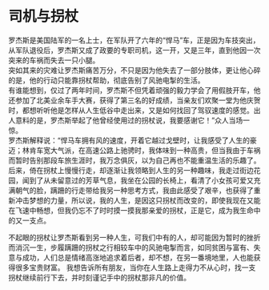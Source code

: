 # 司机与拐杖



罗杰斯是美国陆军的一名上士，在军队开了六年的“悍马”车，正是因为车技突出，从军队退役后，罗杰斯又成了政要的专职司机，这一开，又是三年，直到他因一次突来的车祸而失去一只小腿。  
突如其来的灾难让罗杰斯痛苦万分，不只是因为他失去了一部分肢体，更让他心碎的是，他的行动只能靠拐杖帮助，彻底告别了风驰电掣的生活。  
有谁能想到，仅过了两年时间，罗杰斯不但凭着顽强的毅力学会了用假肢开车，他还参加了北美业余车手大赛，获得了第三名的好成绩，当亲友们欢聚一堂为他庆贺时，都想听听他是怎样从人生低谷中走出来，又是如何找回了驾驭速度的感觉。出人意料的是，罗杰斯举起了他曾经使用过的拐杖说，我要感谢它！”众人当场一惊。  
罗杰斯解释说：“悍马车拥有风的速度，开着它越过戈壁时，让我感受了人生的豪迈；林肯车宽大气派，在高速公路上驰骋时，我体味到一种高贵，但当我由于车祸而暂时告别那段车旅生涯时，我万念俱灰，以为自己再也不能重温生活的乐趣了。后来，倚在拐杖上慢慢行走，却逐渐让我领略到人生的另一种趣味，我走过街边花园，闻到了从未留意过的芳草气息，我坐在公园的长椅上，看清了小女孩可爱又充满朝气的脸，蹒跚的行走带给我另一种思考方式，我由此感受了艰辛，也获得了重新冲击梦想的力量，所以说，我的人生，是因这只拐杖而改变的，即使我现在又能在飞速中畅想，但我仍忘不了时时摸一摸我那亲爱的拐杖，正是它，成为我生命中的又一支点。  

 不起眼的拐杖让罗杰斯看到另一种人生，可我们中有的人，却可能因为暂时的挫折而消沉一生，步履蹒跚的拐杖之行相较车中的风驰电掣而言，如同贫困与富有、失意与成功，人们总是情绪高涨地追求着后者，却不想，在另一番境地里，人也能获得很多宝贵财富。 我想告诉所有朋友，当你在人生路上走得力不从心时，找一支拐杖继续前行下去，并时刻谨记手中的拐杖那非凡的价值。
  